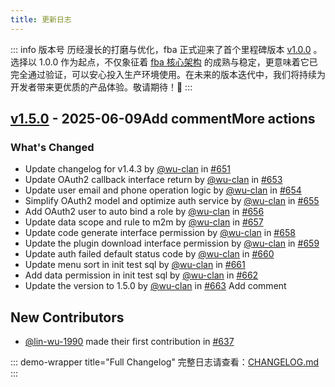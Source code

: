 ```yaml
---
title: 更新日志
---
```


::: info 版本号
历经漫长的打磨与优化，fba
正式迎来了首个里程碑版本 [v1.0.0](https://github.com/fastapi-practices/fastapi_best_architecture/releases/tag/v1.0.0)
。选择以 1.0.0 作为起点，不仅象征着 [fba 核心架构](./backend/summary/intro.md#伪三层架构)
的成熟与稳定，更意味着它已完全通过验证，可以安心投入生产环境使用。在未来的版本迭代中，我们将持续为开发者带来更优质的产品体验。敬请期待！🤗
:::

## [v1.5.0](https://github.com/fastapi-practices/fastapi_best_architecture/releases/tag/v1.5.0) - 2025-06-09Add commentMore actions

### What's Changed

* Update changelog for v1.4.3 by [@wu-clan](https://github.com/wu-clan)
  in [#651](https://github.com/fastapi-practices/fastapi_best_architecture/pull/651)
* Update OAuth2 callback interface return by [@wu-clan](https://github.com/wu-clan)
  in [#653](https://github.com/fastapi-practices/fastapi_best_architecture/pull/653)
* Update user email and phone operation logic by [@wu-clan](https://github.com/wu-clan)
  in [#654](https://github.com/fastapi-practices/fastapi_best_architecture/pull/654)
* Simplify OAuth2 model and optimize auth service by [@wu-clan](https://github.com/wu-clan)
  in [#655](https://github.com/fastapi-practices/fastapi_best_architecture/pull/655)
* Add OAuth2 user to auto bind a role by [@wu-clan](https://github.com/wu-clan)
  in [#656](https://github.com/fastapi-practices/fastapi_best_architecture/pull/656)
* Update data scope and rule to m2m by [@wu-clan](https://github.com/wu-clan)
  in [#657](https://github.com/fastapi-practices/fastapi_best_architecture/pull/657)
* Update code generate interface permission by [@wu-clan](https://github.com/wu-clan)
  in [#658](https://github.com/fastapi-practices/fastapi_best_architecture/pull/658)
* Update the plugin download interface permission by [@wu-clan](https://github.com/wu-clan)
  in [#659](https://github.com/fastapi-practices/fastapi_best_architecture/pull/659)
* Update auth failed default status code by [@wu-clan](https://github.com/wu-clan)
  in [#660](https://github.com/fastapi-practices/fastapi_best_architecture/pull/660)
* Update menu sort in init test sql by [@wu-clan](https://github.com/wu-clan)
  in [#661](https://github.com/fastapi-practices/fastapi_best_architecture/pull/661)
* Add data permission in init test sql by [@wu-clan](https://github.com/wu-clan)
  in [#662](https://github.com/fastapi-practices/fastapi_best_architecture/pull/662)
* Update the version to 1.5.0 by [@wu-clan](https://github.com/wu-clan)
  in [#663](https://github.com/fastapi-practices/fastapi_best_architecture/pull/663)
  Add comment

## New Contributors

* [@lin-wu-1990](https://github.com/lin-wu-1990) made their first contribution
  in [#637](https://github.com/fastapi-practices/fastapi_best_architecture/pull/637)

::: demo-wrapper title="Full Changelog"
完整日志请查看：[CHANGELOG.md](https://github.com/fastapi-practices/fastapi_best_architecture/blob/master/CHANGELOG.md)
:::
